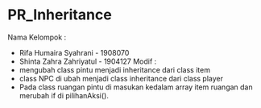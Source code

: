 # PR_Inheritance
Nama Kelompok :
- Rifa Humaira Syahrani - 1908070
- Shinta Zahra Zahriyatul - 1904127
Modif : 
- mengubah class pintu menjadi inheritance dari class item
- class NPC di ubah menjadi class inheritance dari class player
- Pada class ruangan pintu di masukan kedalam array item ruangan dan merubah if di pilihanAksi().
